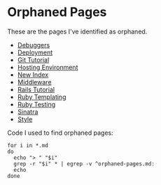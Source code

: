 # Orphaned Pages

These are the pages I've identified as orphaned.  

* [Debuggers](debuggers.md)
* [Deployment](deployment.md)
* [Git Tutorial](git-tutorial.md)
* [Hosting Environment](hosting-environment.md)
* [New Index](new_index.md)
* [Middleware](middleware.md)
* [Rails Tutorial](rails-tutorial.md)
* [Ruby Templating](ruby-templating.md)
* [Ruby Testing](ruby-testing.md)
* [Sinatra](sinatra-with-torquebox-on-punch.md)
* [Style](style.md)

Code I used to find orphaned pages:

```
for i in *.md
do
  echo "> " "$i"
  grep -r "$i" * | egrep -v ^orphaned-pages.md:
  echo
done
```

